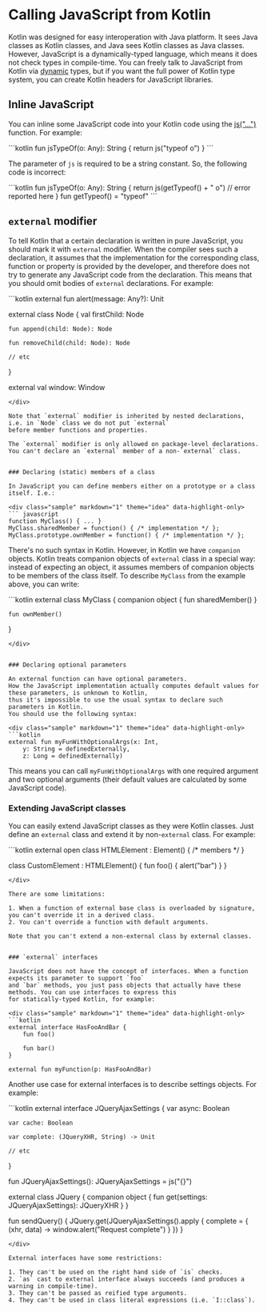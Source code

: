 # Calling JavaScript from Kotlin

Kotlin was designed for easy interoperation with Java platform. It sees Java classes as Kotlin classes, and
Java sees Kotlin classes as Java classes. However, JavaScript is a dynamically-typed language, which means
it does not check types in compile-time. You can freely talk to JavaScript from Kotlin via 
[dynamic](dynamic-type.html) types, but if you want the full power of Kotlin
type system, you can create Kotlin headers for JavaScript libraries.


## Inline JavaScript

You can inline some JavaScript code into your Kotlin code using the [js("...")](/api/latest/jvm/stdlib/kotlin.js/js.html) function.
For example:

<div class="sample" markdown="1" theme="idea" data-highlight-only>
```kotlin
fun jsTypeOf(o: Any): String {
    return js("typeof o")
}
```
</div>

The parameter of `js` is required to be a string constant. So, the following code is incorrect:

<div class="sample" markdown="1" theme="idea" data-highlight-only>
```kotlin
fun jsTypeOf(o: Any): String {
    return js(getTypeof() + " o") // error reported here
}
fun getTypeof() = "typeof"
```
</div>


## `external` modifier

To tell Kotlin that a certain declaration is written in pure JavaScript, you should mark it with `external` modifier.
When the compiler sees such a declaration, it assumes that the implementation for the corresponding class, function or
property is provided by the developer, and therefore does not try to generate any JavaScript code from the declaration.
This means that you should omit bodies of `external` declarations. For example:

<div class="sample" markdown="1" theme="idea" data-highlight-only>
```kotlin
external fun alert(message: Any?): Unit

external class Node {
    val firstChild: Node

    fun append(child: Node): Node

    fun removeChild(child: Node): Node

    // etc
}

external val window: Window
```
</div>

Note that `external` modifier is inherited by nested declarations, i.e. in `Node` class we do not put `external`
before member functions and properties.

The `external` modifier is only allowed on package-level declarations. You can't declare an `external` member of a non-`external` class.


### Declaring (static) members of a class

In JavaScript you can define members either on a prototype or a class itself. I.e.:

<div class="sample" markdown="1" theme="idea" data-highlight-only>
``` javascript
function MyClass() { ... }
MyClass.sharedMember = function() { /* implementation */ };
MyClass.prototype.ownMember = function() { /* implementation */ };
```
</div>

There's no such syntax in Kotlin. However, in Kotlin we have `companion` objects. Kotlin treats companion objects
of `external` class in a special way: instead of expecting an object, it assumes members of companion objects
to be members of the class itself. To describe `MyClass` from the example above, you can write:

<div class="sample" markdown="1" theme="idea" data-highlight-only>
```kotlin
external class MyClass {
    companion object {
        fun sharedMember()
    }

    fun ownMember()
}
```
</div>


### Declaring optional parameters

An external function can have optional parameters.
How the JavaScript implementation actually computes default values for these parameters, is unknown to Kotlin,
thus it's impossible to use the usual syntax to declare such parameters in Kotlin.
You should use the following syntax:

<div class="sample" markdown="1" theme="idea" data-highlight-only>
```kotlin
external fun myFunWithOptionalArgs(x: Int,
    y: String = definedExternally,
    z: Long = definedExternally)
```
</div>

This means you can call `myFunWithOptionalArgs` with one required argument and two optional arguments (their
default values are calculated by some JavaScript code).


### Extending JavaScript classes

You can easily extend JavaScript classes as they were Kotlin classes. Just define an `external` class and
extend it by non-`external` class. For example:

<div class="sample" markdown="1" theme="idea" data-highlight-only>
```kotlin
external open class HTMLElement : Element() {
    /* members */
}

class CustomElement : HTMLElement() {
    fun foo() {
        alert("bar")
    }
}
```
</div>

There are some limitations:

1. When a function of external base class is overloaded by signature, you can't override it in a derived class.
2. You can't override a function with default arguments.

Note that you can't extend a non-external class by external classes.


### `external` interfaces

JavaScript does not have the concept of interfaces. When a function expects its parameter to support `foo`
and `bar` methods, you just pass objects that actually have these methods. You can use interfaces to express this
for statically-typed Kotlin, for example:

<div class="sample" markdown="1" theme="idea" data-highlight-only>
```kotlin
external interface HasFooAndBar {
    fun foo()

    fun bar()
}

external fun myFunction(p: HasFooAndBar)
```
</div>

Another use case for external interfaces is to describe settings objects. For example:

<div class="sample" markdown="1" theme="idea" data-highlight-only auto-indent="false">
```kotlin
external interface JQueryAjaxSettings {
    var async: Boolean

    var cache: Boolean

    var complete: (JQueryXHR, String) -> Unit

    // etc
}

fun JQueryAjaxSettings(): JQueryAjaxSettings = js("{}")

external class JQuery {
    companion object {
        fun get(settings: JQueryAjaxSettings): JQueryXHR
    }
}

fun sendQuery() {
    JQuery.get(JQueryAjaxSettings().apply {
        complete = { (xhr, data) ->
            window.alert("Request complete")
        }
    })
}
```
</div>

External interfaces have some restrictions:

1. They can't be used on the right hand side of `is` checks.
2. `as` cast to external interface always succeeds (and produces a warning in compile-time).
3. They can't be passed as reified type arguments.
4. They can't be used in class literal expressions (i.e. `I::class`).
